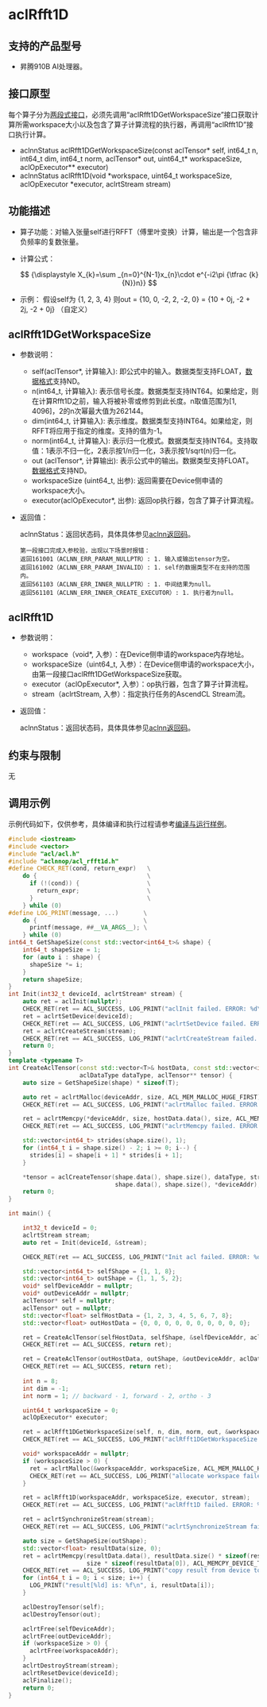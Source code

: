 # aclRfft1D 

## 支持的产品型号 

* 昇腾910B AI处理器。

## 接口原型 
每个算子分为[两段式接口](common/两段式接口.md)，必须先调用“aclRfft1DGetWorkspaceSize”接口获取计算所需workspace大小以及包含了算子计算流程的执行器，再调用“aclRfft1D”接口执行计算。

* aclnnStatus aclRfft1DGetWorkspaceSize(const aclTensor* self, int64_t n, int64_t dim, int64_t norm, aclTensor* out, uint64_t* workspaceSize, aclOpExecutor** executor)
* aclnnStatus aclRfft1D(void *workspace, uint64_t workspaceSize, aclOpExecutor *executor, aclrtStream stream)

## 功能描述 
* 算子功能：对输入张量self进行RFFT（傅里叶变换）计算，输出是一个包含非负频率的复数张量。
* 计算公式：

  $$
  {\displaystyle X_{k}=\sum _{n=0}^{N-1}x_{n}\cdot e^{-i2\pi {\tfrac {k}{N}}n}}
  $$
  
* 示例：
  假设self为 {1, 2, 3, 4} 则out = {10, 0, -2, 2, -2, 0} = {10 + 0j, -2 + 2j, -2 + 0j} （自定义）

## aclRfft1DGetWorkspaceSize 

* 参数说明：
    * self(aclTensor\*, 计算输入): 即公式中的输入。数据类型支持FLOAT，[数据格式](common/数据格式.md)支持ND。
    * n(int64_t, 计算输入): 表示信号长度。数据类型支持INT64。如果给定，则在计算Rfft1D之前，输入将被补零或修剪到此长度。n取值范围为[1, 4096]，2的n次幂最大值为262144。
    * dim(int64_t, 计算输入): 表示维度。数据类型支持INT64。如果给定，则RFFT将应用于指定的维度。支持的值为-1。
    * norm(int64_t, 计算输入): 表示归一化模式。数据类型支持INT64。支持取值：1表示不归一化，2表示按1/n归一化，3表示按1/sqrt(n)归一化。
    * out (aclTensor\*, 计算输出): 表示公式中的输出。数据类型支持FLOAT。[数据格式](common/数据格式.md)支持ND。
    * workspaceSize (uint64_t, 出参): 返回需要在Device侧申请的workspace大小。
    * executor(aclOpExecutor\*, 出参): 返回op执行器，包含了算子计算流程。


* 返回值：

    aclnnStatus：返回状态码，具体具体参见[aclnn返回码](common/aclnn返回码.md)。
    ```
    第一段接口完成入参校验，出现以下场景时报错：
    返回161001（ACLNN_ERR_PARAM_NULLPTR）: 1. 输入或输出tensor为空。
    返回161002（ACLNN_ERR_PARAM_INVALID）: 1. self的数据类型不在支持的范围内。
    返回561103（ACLNN_ERR_INNER_NULLPTR）: 1. 中间结果为null。
    返回561101（ACLNN_ERR_INNER_CREATE_EXECUTOR）: 1. 执行者为null。                              
    ```

## aclRfft1D 
* 参数说明：
    * workspace（void*, 入参）：在Device侧申请的workspace内存地址。
    * workspaceSize（uint64_t, 入参）：在Device侧申请的workspace大小，由第一段接口aclRfft1DGetWorkspaceSize获取。
    * executor（aclOpExecutor*, 入参）：op执行器，包含了算子计算流程。
    * stream（aclrtStream, 入参）：指定执行任务的AscendCL Stream流。
* 返回值：

    aclnnStatus：返回状态码，具体具体参见[aclnn返回码](common/aclnn返回码.md)。

## 约束与限制 

无

## 调用示例 

示例代码如下，仅供参考，具体编译和执行过程请参考[编译与运行样例](common/编译与运行样例.md)。

```Cpp
#include <iostream>
#include <vector>
#include "acl/acl.h"
#include "aclnnop/acl_rfft1d.h"
#define CHECK_RET(cond, return_expr)   \
    do {                               \
      if (!(cond)) {                   \
        return_expr;                   \
      }                                \
    } while (0)
#define LOG_PRINT(message, ...)       \
    do {                              \
      printf(message, ##__VA_ARGS__); \
    } while (0)
int64_t GetShapeSize(const std::vector<int64_t>& shape) {
    int64_t shapeSize = 1;
    for (auto i : shape) {
      shapeSize *= i;
    }
    return shapeSize;
}
int Init(int32_t deviceId, aclrtStream* stream) {
    auto ret = aclInit(nullptr);
    CHECK_RET(ret == ACL_SUCCESS, LOG_PRINT("aclInit failed. ERROR: %d\n", ret); return ret);
    ret = aclrtSetDevice(deviceId);
    CHECK_RET(ret == ACL_SUCCESS, LOG_PRINT("aclrtSetDevice failed. ERROR: %d\n", ret); return ret);
    ret = aclrtCreateStream(stream);
    CHECK_RET(ret == ACL_SUCCESS, LOG_PRINT("aclrtCreateStream failed. ERROR: %d\n", ret); return ret);
    return 0;
}
template <typename T>
int CreateAclTensor(const std::vector<T>& hostData, const std::vector<int64_t>& shape, void** deviceAddr,
                    aclDataType dataType, aclTensor** tensor) {
    auto size = GetShapeSize(shape) * sizeof(T);

    auto ret = aclrtMalloc(deviceAddr, size, ACL_MEM_MALLOC_HUGE_FIRST);
    CHECK_RET(ret == ACL_SUCCESS, LOG_PRINT("aclrtMalloc failed. ERROR: %d\n", ret); return ret);

    ret = aclrtMemcpy(*deviceAddr, size, hostData.data(), size, ACL_MEMCPY_HOST_TO_DEVICE);
    CHECK_RET(ret == ACL_SUCCESS, LOG_PRINT("aclrtMemcpy failed. ERROR: %d\n", ret); return ret);

    std::vector<int64_t> strides(shape.size(), 1);
    for (int64_t i = shape.size() - 2; i >= 0; i--) {
      strides[i] = shape[i + 1] * strides[i + 1];
    }

    *tensor = aclCreateTensor(shape.data(), shape.size(), dataType, strides.data(), 0, aclFormat::ACL_FORMAT_ND,
                              shape.data(), shape.size(), *deviceAddr);
    return 0;
}

int main() {

    int32_t deviceId = 0;
    aclrtStream stream;
    auto ret = Init(deviceId, &stream);

    CHECK_RET(ret == ACL_SUCCESS, LOG_PRINT("Init acl failed. ERROR: %d\n", ret); return ret);

    std::vector<int64_t> selfShape = {1, 1, 8};
    std::vector<int64_t> outShape = {1, 1, 5, 2};
    void* selfDeviceAddr = nullptr;
    void* outDeviceAddr = nullptr;
    aclTensor* self = nullptr;
    aclTensor* out = nullptr;
    std::vector<float> selfHostData = {1, 2, 3, 4, 5, 6, 7, 8};
    std::vector<float> outHostData = {0, 0, 0, 0, 0, 0, 0, 0, 0, 0};

    ret = CreateAclTensor(selfHostData, selfShape, &selfDeviceAddr, aclDataType::ACL_FLOAT, &self);
    CHECK_RET(ret == ACL_SUCCESS, return ret);

    ret = CreateAclTensor(outHostData, outShape, &outDeviceAddr, aclDataType::ACL_FLOAT, &out);
    CHECK_RET(ret == ACL_SUCCESS, return ret);
    
    int n = 8;
    int dim = -1;
    int norm = 1; // backward - 1, forward - 2, ortho - 3

    uint64_t workspaceSize = 0;
    aclOpExecutor* executor;

    ret = aclRfft1DGetWorkspaceSize(self, n, dim, norm, out, &workspaceSize, &executor);
    CHECK_RET(ret == ACL_SUCCESS, LOG_PRINT("aclRfft1DGetWorkspaceSize failed. ERROR: %d\n", ret); return ret);

    void* workspaceAddr = nullptr;
    if (workspaceSize > 0) {
      ret = aclrtMalloc(&workspaceAddr, workspaceSize, ACL_MEM_MALLOC_HUGE_FIRST);
      CHECK_RET(ret == ACL_SUCCESS, LOG_PRINT("allocate workspace failed. ERROR: %d\n", ret); return ret);
    }

    ret = aclRfft1D(workspaceAddr, workspaceSize, executor, stream);
    CHECK_RET(ret == ACL_SUCCESS, LOG_PRINT("aclRfft1D failed. ERROR: %d\n", ret); return ret);

    ret = aclrtSynchronizeStream(stream);
    CHECK_RET(ret == ACL_SUCCESS, LOG_PRINT("aclrtSynchronizeStream failed. ERROR: %d\n", ret); return ret);

    auto size = GetShapeSize(outShape);
    std::vector<float> resultData(size, 0);
    ret = aclrtMemcpy(resultData.data(), resultData.size() * sizeof(resultData[0]), outDeviceAddr,
                      size * sizeof(resultData[0]), ACL_MEMCPY_DEVICE_TO_HOST);
    CHECK_RET(ret == ACL_SUCCESS, LOG_PRINT("copy result from device to host failed. ERROR: %d\n", ret); return ret);
    for (int64_t i = 0; i < size; i++) {
      LOG_PRINT("result[%ld] is: %f\n", i, resultData[i]);
    }

    aclDestroyTensor(self);
    aclDestroyTensor(out);

    aclrtFree(selfDeviceAddr);
    aclrtFree(outDeviceAddr);
    if (workspaceSize > 0) {
      aclrtFree(workspaceAddr);
    }
    aclrtDestroyStream(stream);
    aclrtResetDevice(deviceId);
    aclFinalize();
    return 0;
}
```